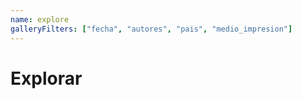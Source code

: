 ```yaml
---
name: explore
galleryFilters: ["fecha", "autores", "pais", "medio_impresion"]
---
```


# Explorar

<!-- La barra de búsqueda y la galería se cargan automáticamente -->
